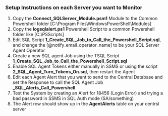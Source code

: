 ### Setup Instructions on each Server you want to Monitor

1) Copy the **Connect_SQLServer_Module.psm1** Module to the Common Powershell folder [C:\Program Files\WindowsPowerShell\Modules]
2) Copy the **logsqlalert.ps1** Powershell Script to a common Powershell folder like [C:\PSScripts]
3) Edit SQL Script **1_Create_SQL_Job_to_Call_the_Powershell_Script.sql**, and change the [@notify_email_operator_name] to be your SQL Server Agent Operator
4) Create a new SQL agent Job using the TSQL Script **1_Create_SQL_Job_to_Call_the_Powershell_Script.sql**
5) Enable SQL Agent Tokens either manually in SSMS or using the script **2_SQL_Agent_Turn_Tokens_On.sql**, then restart the Agent
6) Edit each Agent Alert that you want to send to the Central Database and set the Response to call the SQL Agent Job **_SQL_Alerts_Call_Powershell**
7) Test the System by creating an Alert for 18456 (Login Error) and trying a bad password in SSMS in SQL Auth mode (SA/something)
8) The Alert row should show up in the **AgentAlerts** table on your centrsl server
